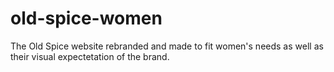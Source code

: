 # old-spice-women
The Old Spice website rebranded and made to fit women's needs as well as their visual expectetation of the brand.
